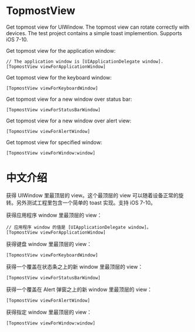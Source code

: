 # TopmostView
Get topmost view for UIWindow. The topmost view can rotate correctly with devices. The test project contains a simple toast implemention. Supports iOS 7-10.

Get topmost view for the application window:

    // The application window is [UIApplicationDelegate window].
    [TopmostView viewForApplicationWindow]

Get topmost view for the keyboard window:

    [TopmostView viewForKeyboardWindow]

Get topmost view for a new window over status bar:

    [TopmostView viewForStatusBarWindow]

Get topmost view for a new window over alert view:

    [TopmostView viewForAlertWindow]

Get topmost view for specified window:

    [TopmostView viewForWindow:window]

# 中文介绍
获得 UIWindow 里最顶层的 view。这个最顶层的 view 可以随着设备正常的旋转。另外测试工程里包含一个简单的 toast 实现。支持 iOS 7-10。

获得应用程序 window 里最顶层的 view：

    // 应用程序 window 的值是 [UIApplicationDelegate window]。
    [TopmostView viewForApplicationWindow]

获得键盘 window 里最顶层的 view：

    [TopmostView viewForKeyboardWindow]

获得一个覆盖在状态条之上的新 window 里最顶层的 view：

    [TopmostView viewForStatusBarWindow]

获得一个覆盖在 Alert 弹窗之上的新 window 里最顶层的 view：

    [TopmostView viewForAlertWindow]

获得指定 window 里最顶层的 view：

    [TopmostView viewForWindow:window]

